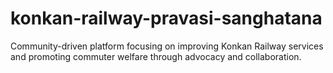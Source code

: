 # konkan-railway-pravasi-sanghatana
Community-driven platform focusing on improving Konkan Railway services and promoting commuter welfare through advocacy and collaboration.
